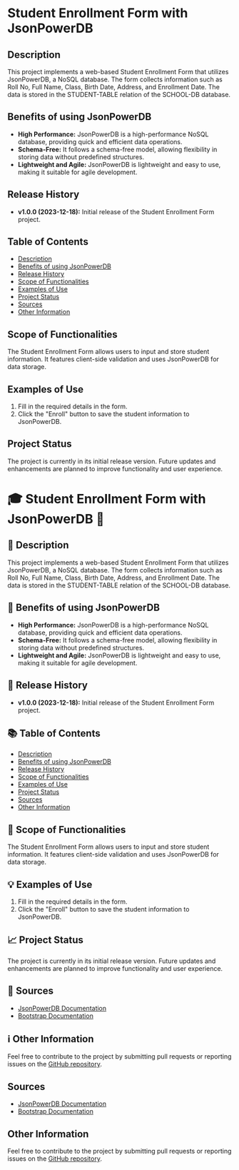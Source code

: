 # Student Enrollment Form with JsonPowerDB

## Description
This project implements a web-based Student Enrollment Form that utilizes JsonPowerDB, a NoSQL database. The form collects information such as Roll No, Full Name, Class, Birth Date, Address, and Enrollment Date. The data is stored in the STUDENT-TABLE relation of the SCHOOL-DB database.

## Benefits of using JsonPowerDB
- **High Performance:** JsonPowerDB is a high-performance NoSQL database, providing quick and efficient data operations.
- **Schema-Free:** It follows a schema-free model, allowing flexibility in storing data without predefined structures.
- **Lightweight and Agile:** JsonPowerDB is lightweight and easy to use, making it suitable for agile development.

## Release History
- **v1.0.0 (2023-12-18):** Initial release of the Student Enrollment Form project.

## Table of Contents
- [Description](#description)
- [Benefits of using JsonPowerDB](#benefits-of-using-jsonpowerdb)
- [Release History](#release-history)
- [Scope of Functionalities](#scope-of-functionalities)
- [Examples of Use](#examples-of-use)
- [Project Status](#project-status)
- [Sources](#sources)
- [Other Information](#other-information)

## Scope of Functionalities
The Student Enrollment Form allows users to input and store student information. It features client-side validation and uses JsonPowerDB for data storage.

## Examples of Use
1. Fill in the required details in the form.
2. Click the "Enroll" button to save the student information to JsonPowerDB.

## Project Status
The project is currently in its initial release version. Future updates and enhancements are planned to improve functionality and user experience.

# 🎓 Student Enrollment Form with JsonPowerDB 🚀

## 📜 Description
This project implements a web-based Student Enrollment Form that utilizes JsonPowerDB, a NoSQL database. The form collects information such as Roll No, Full Name, Class, Birth Date, Address, and Enrollment Date. The data is stored in the STUDENT-TABLE relation of the SCHOOL-DB database.

## 🚀 Benefits of using JsonPowerDB
- **High Performance:** JsonPowerDB is a high-performance NoSQL database, providing quick and efficient data operations.
- **Schema-Free:** It follows a schema-free model, allowing flexibility in storing data without predefined structures.
- **Lightweight and Agile:** JsonPowerDB is lightweight and easy to use, making it suitable for agile development.

## 📅 Release History
- **v1.0.0 (2023-12-18):** Initial release of the Student Enrollment Form project.

## 📚 Table of Contents
- [Description](#description)
- [Benefits of using JsonPowerDB](#benefits-of-using-jsonpowerdb)
- [Release History](#release-history)
- [Scope of Functionalities](#scope-of-functionalities)
- [Examples of Use](#examples-of-use)
- [Project Status](#project-status)
- [Sources](#sources)
- [Other Information](#other-information)

## 🎯 Scope of Functionalities
The Student Enrollment Form allows users to input and store student information. It features client-side validation and uses JsonPowerDB for data storage.

## 💡 Examples of Use
1. Fill in the required details in the form.
2. Click the "Enroll" button to save the student information to JsonPowerDB.

## 📈 Project Status
The project is currently in its initial release version. Future updates and enhancements are planned to improve functionality and user experience.

## 📖 Sources
- [JsonPowerDB Documentation](https://jsonpowerdb.com/)
- [Bootstrap Documentation](https://getbootstrap.com/docs/3.4/)

## ℹ️ Other Information
Feel free to contribute to the project by submitting pull requests or reporting issues on the [GitHub repository](https://github.com/yourusername/student-enrollment-form).


## Sources
- [JsonPowerDB Documentation](https://jsonpowerdb.com/)
- [Bootstrap Documentation](https://getbootstrap.com/docs/3.4/)

## Other Information
Feel free to contribute to the project by submitting pull requests or reporting issues on the [GitHub repository](https://github.com/yourusername/student-enrollment-form).
